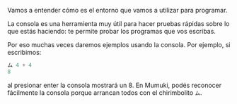 Vamos a entender cómo es el entorno que vamos a utilizar para programar.

La consola es una herramienta muy útil para hacer pruebas rápidas sobre lo que estás haciendo: te permite probar los programas que vos escribas.

Por eso muchas veces daremos ejemplos usando la consola. Por ejemplo, si escribimos:


```javascript
ム 4 + 4
8
```
 
al presionar enter la consola mostrará un 8. En Mumuki, podés reconocer fácilmente la consola porque arrancan todos con el chirimbolito `ム`.